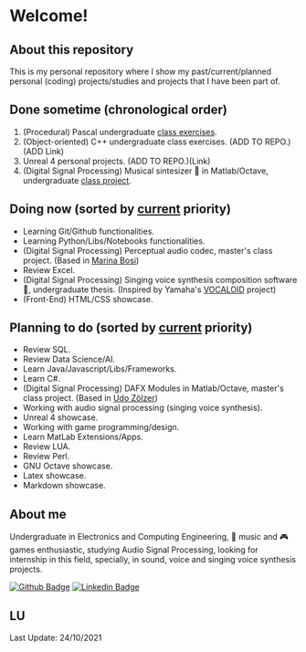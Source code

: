 # Welcome!

## About this repository

This is my personal repository where I show my past/current/planned personal (coding) projects/studies and projects that I have been part of.

## Done sometime (chronological order)

1. (Procedural) Pascal undergraduate [class exercises](https://github.com/Guterson/Portfolio/tree/main/Back-End/Pascal).
2. (Object-oriented) C++ undergraduate class exercises. (ADD TO REPO.)(ADD Link)
3. Unreal 4 personal projects. (ADD TO REPO.)(Link)
4. (Digital Signal Processing) Musical sintesizer 🎹 in Matlab/Octave, undergraduate [class project](https://github.com/Guterson/Portfolio/tree/main/Processamento%20de%20Sinais/%C3%81udio/S%C3%ADntese).

## Doing now (sorted by [current][1] priority)

* Learning Git/Github functionalities.
* Learning Python/Libs/Notebooks functionalities.
* (Digital Signal Processing) Perceptual audio codec, master's class project. (Based in [Marina Bosi](https://www.amazon.com/Introduction-Digital-Audio-Coding-Standards/dp/1461350220))
* Review Excel.
* (Digital Signal Processing) Singing voice synthesis composition software 🎼, undergraduate thesis. (Inspired by Yamaha's [VOCALOID](http://www.vocaloid.com/en/) project)
* (Front-End) HTML/CSS showcase.

## Planning to do (sorted by [current][1] priority)

* Review SQL.
* Review Data Science/AI.
* Learn Java/Javascript/Libs/Frameworks.
* Learn C#.
* (Digital Signal Processing) DAFX Modules in Matlab/Octave, master's class project. (Based in [Udo Zölzer](https://www.amazon.com/DAFX-Digital-Effects-Udo-Zolzer/dp/0470665998))
* Working with audio signal processing (singing voice synthesis).
* Unreal 4 showcase.
* Working with game programming/design.
* Learn MatLab Extensions/Apps.
* Review LUA.
* Review Perl.
* GNU Octave showcase.
* Latex showcase.
* Markdown showcase.

## About me

Undergraduate in Electronics and Computing Engineering, 🎵 music and 🎮 games enthusiastic, studying Audio Signal Processing, looking for internship in this field, specially, in sound, voice and singing voice synthesis projects.

[![Github Badge](https://img.shields.io/badge/-Github-000?style=flat-square&logo=Github&logoColor=white&link=LINK_GIT)](https://github.com/Guterson) [![Linkedin Badge](https://img.shields.io/badge/LinkedIn-0077B5?style=for-the-badge&logo=linkedin&logoColor=white)](https://www.linkedin.com/in/lopes-gutemberg-machado)

[1]: https://github.com/Guterson/Portfolio/blob/main/README.md#lu
## LU

Last Update: 24/10/2021
